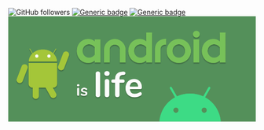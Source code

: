 
![GitHub followers](https://img.shields.io/github/followers/ravi5175?label=FOLLOWERS&logo=GitHub)
[![Generic badge](https://img.shields.io/badge/DEVELOPER-android-Green?logo=Android)](https://shields.io/)
[![Generic badge](https://img.shields.io/badge/DISCORD-Ravi%236797-navy?logo=Discord)](https://shields.io/)\
![](images/Github_Banner.png)

